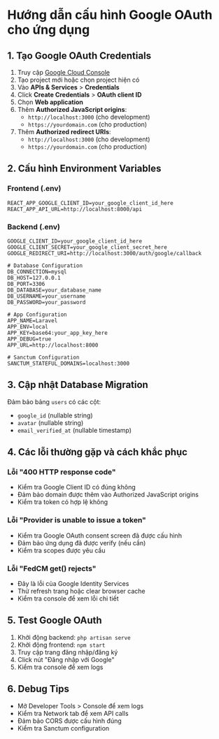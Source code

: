 # Hướng dẫn cấu hình Google OAuth cho ứng dụng

## 1. Tạo Google OAuth Credentials

1. Truy cập [Google Cloud Console](https://console.cloud.google.com/)
2. Tạo project mới hoặc chọn project hiện có
3. Vào **APIs & Services** > **Credentials**
4. Click **Create Credentials** > **OAuth client ID**
5. Chọn **Web application**
6. Thêm **Authorized JavaScript origins**:
   - `http://localhost:3000` (cho development)
   - `https://yourdomain.com` (cho production)
7. Thêm **Authorized redirect URIs**:
   - `http://localhost:3000` (cho development)
   - `https://yourdomain.com` (cho production)

## 2. Cấu hình Environment Variables

### Frontend (.env)
```env
REACT_APP_GOOGLE_CLIENT_ID=your_google_client_id_here
REACT_APP_API_URL=http://localhost:8000/api
```

### Backend (.env)
```env
GOOGLE_CLIENT_ID=your_google_client_id_here
GOOGLE_CLIENT_SECRET=your_google_client_secret_here
GOOGLE_REDIRECT_URI=http://localhost:3000/auth/google/callback

# Database Configuration
DB_CONNECTION=mysql
DB_HOST=127.0.0.1
DB_PORT=3306
DB_DATABASE=your_database_name
DB_USERNAME=your_username
DB_PASSWORD=your_password

# App Configuration
APP_NAME=Laravel
APP_ENV=local
APP_KEY=base64:your_app_key_here
APP_DEBUG=true
APP_URL=http://localhost:8000

# Sanctum Configuration
SANCTUM_STATEFUL_DOMAINS=localhost:3000
```

## 3. Cập nhật Database Migration

Đảm bảo bảng `users` có các cột:
- `google_id` (nullable string)
- `avatar` (nullable string)
- `email_verified_at` (nullable timestamp)

## 4. Các lỗi thường gặp và cách khắc phục

### Lỗi "400 HTTP response code"
- Kiểm tra Google Client ID có đúng không
- Đảm bảo domain được thêm vào Authorized JavaScript origins
- Kiểm tra token có hợp lệ không

### Lỗi "Provider is unable to issue a token"
- Kiểm tra Google OAuth consent screen đã được cấu hình
- Đảm bảo ứng dụng đã được verify (nếu cần)
- Kiểm tra scopes được yêu cầu

### Lỗi "FedCM get() rejects"
- Đây là lỗi của Google Identity Services
- Thử refresh trang hoặc clear browser cache
- Kiểm tra console để xem lỗi chi tiết

## 5. Test Google OAuth

1. Khởi động backend: `php artisan serve`
2. Khởi động frontend: `npm start`
3. Truy cập trang đăng nhập/đăng ký
4. Click nút "Đăng nhập với Google"
5. Kiểm tra console để xem logs

## 6. Debug Tips

- Mở Developer Tools > Console để xem logs
- Kiểm tra Network tab để xem API calls
- Đảm bảo CORS được cấu hình đúng
- Kiểm tra Sanctum configuration
